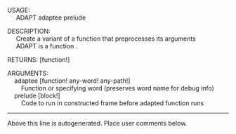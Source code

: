 USAGE:  
&nbsp;&nbsp;&nbsp;&nbsp;&nbsp;ADAPT&nbsp;adaptee&nbsp;prelude&nbsp;  
  
DESCRIPTION:  
&nbsp;&nbsp;&nbsp;&nbsp;&nbsp;Create&nbsp;a&nbsp;variant&nbsp;of&nbsp;a&nbsp;function&nbsp;that&nbsp;preprocesses&nbsp;its&nbsp;arguments  
&nbsp;&nbsp;&nbsp;&nbsp;&nbsp;ADAPT&nbsp;is&nbsp;a&nbsp;function&nbsp;.  
  
RETURNS:&nbsp;[function!]  
  
ARGUMENTS:  
&nbsp;&nbsp;&nbsp;&nbsp;adaptee&nbsp;[function!&nbsp;any-word!&nbsp;any-path!]  
&nbsp;&nbsp;&nbsp;&nbsp;&nbsp;&nbsp;&nbsp;&nbsp;Function&nbsp;or&nbsp;specifying&nbsp;word&nbsp;(preserves&nbsp;word&nbsp;name&nbsp;for&nbsp;debug&nbsp;info)  
&nbsp;&nbsp;&nbsp;&nbsp;prelude&nbsp;[block!]  
&nbsp;&nbsp;&nbsp;&nbsp;&nbsp;&nbsp;&nbsp;&nbsp;Code&nbsp;to&nbsp;run&nbsp;in&nbsp;constructed&nbsp;frame&nbsp;before&nbsp;adapted&nbsp;function&nbsp;runs  
___
Above this line is autogenerated. Place user comments below.